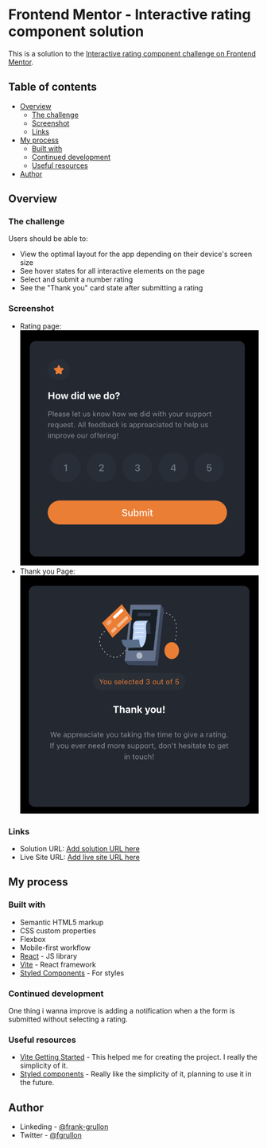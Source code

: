 # Frontend Mentor - Interactive rating component solution

This is a solution to the [Interactive rating component challenge on Frontend Mentor](https://www.frontendmentor.io/challenges/interactive-rating-component-koxpeBUmI).

## Table of contents

- [Overview](#overview)
  - [The challenge](#the-challenge)
  - [Screenshot](#screenshot)
  - [Links](#links)
- [My process](#my-process)
  - [Built with](#built-with)
  - [Continued development](#continued-development)
  - [Useful resources](#useful-resources)
- [Author](#author)

## Overview

### The challenge

Users should be able to:

- View the optimal layout for the app depending on their device's screen size
- See hover states for all interactive elements on the page
- Select and submit a number rating
- See the "Thank you" card state after submitting a rating

### Screenshot

- Rating page: ![Rating page](./screenshots/rating-page.png)
- Thank you Page:![Thank you Page](./screenshots/thank-you-page.png)

### Links

- Solution URL: [Add solution URL here](https://github.com/fgrullon/interactive-rating-component)
- Live Site URL: [Add live site URL here](https://interactive-rating-component-942bd2.netlify.app/)

## My process

### Built with

- Semantic HTML5 markup
- CSS custom properties
- Flexbox
- Mobile-first workflow
- [React](https://reactjs.org/) - JS library
- [Vite](https://vitejs.dev/) - React framework
- [Styled Components](https://styled-components.com/) - For styles

### Continued development

One thing i wanna improve is adding a notification when a the form is submitted without selecting a rating.

### Useful resources

- [Vite Getting Started](https://vitejs.dev/guide/) - This helped me for creating the project. I really the simplicity of it.
- [Styled components](https://styled-components.com/docs) - Really like the simplicity of it, planning to use it in the future.

## Author

- Linkeding - [@frank-grullon](https://www.linkedin.com/in/frank-grullon/)
- Twitter - [@fgrullon](https://www.twitter.com/fgrullon)
